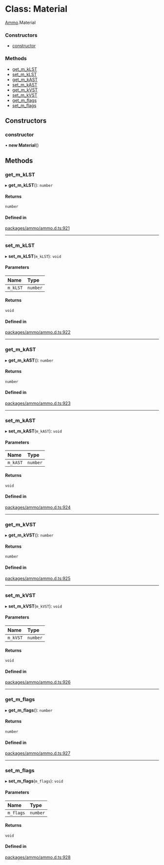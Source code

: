# Class: Material

[Ammo](../modules/Ammo.md).Material


### Constructors

- [constructor](Ammo.Material.md#constructor)

### Methods

- [get\_m\_kLST](Ammo.Material.md#get_m_klst)
- [set\_m\_kLST](Ammo.Material.md#set_m_klst)
- [get\_m\_kAST](Ammo.Material.md#get_m_kast)
- [set\_m\_kAST](Ammo.Material.md#set_m_kast)
- [get\_m\_kVST](Ammo.Material.md#get_m_kvst)
- [set\_m\_kVST](Ammo.Material.md#set_m_kvst)
- [get\_m\_flags](Ammo.Material.md#get_m_flags)
- [set\_m\_flags](Ammo.Material.md#set_m_flags)

## Constructors

### constructor

• **new Material**()

## Methods

### get\_m\_kLST

▸ **get_m_kLST**(): `number`

#### Returns

`number`

#### Defined in

[packages/ammo/ammo.d.ts:921](https://github.com/Orillusion/orillusion/blob/main/packages/ammo/ammo.d.ts#L921)

___

### set\_m\_kLST

▸ **set_m_kLST**(`m_kLST`): `void`

#### Parameters

| Name | Type |
| :------ | :------ |
| `m_kLST` | `number` |

#### Returns

`void`

#### Defined in

[packages/ammo/ammo.d.ts:922](https://github.com/Orillusion/orillusion/blob/main/packages/ammo/ammo.d.ts#L922)

___

### get\_m\_kAST

▸ **get_m_kAST**(): `number`

#### Returns

`number`

#### Defined in

[packages/ammo/ammo.d.ts:923](https://github.com/Orillusion/orillusion/blob/main/packages/ammo/ammo.d.ts#L923)

___

### set\_m\_kAST

▸ **set_m_kAST**(`m_kAST`): `void`

#### Parameters

| Name | Type |
| :------ | :------ |
| `m_kAST` | `number` |

#### Returns

`void`

#### Defined in

[packages/ammo/ammo.d.ts:924](https://github.com/Orillusion/orillusion/blob/main/packages/ammo/ammo.d.ts#L924)

___

### get\_m\_kVST

▸ **get_m_kVST**(): `number`

#### Returns

`number`

#### Defined in

[packages/ammo/ammo.d.ts:925](https://github.com/Orillusion/orillusion/blob/main/packages/ammo/ammo.d.ts#L925)

___

### set\_m\_kVST

▸ **set_m_kVST**(`m_kVST`): `void`

#### Parameters

| Name | Type |
| :------ | :------ |
| `m_kVST` | `number` |

#### Returns

`void`

#### Defined in

[packages/ammo/ammo.d.ts:926](https://github.com/Orillusion/orillusion/blob/main/packages/ammo/ammo.d.ts#L926)

___

### get\_m\_flags

▸ **get_m_flags**(): `number`

#### Returns

`number`

#### Defined in

[packages/ammo/ammo.d.ts:927](https://github.com/Orillusion/orillusion/blob/main/packages/ammo/ammo.d.ts#L927)

___

### set\_m\_flags

▸ **set_m_flags**(`m_flags`): `void`

#### Parameters

| Name | Type |
| :------ | :------ |
| `m_flags` | `number` |

#### Returns

`void`

#### Defined in

[packages/ammo/ammo.d.ts:928](https://github.com/Orillusion/orillusion/blob/main/packages/ammo/ammo.d.ts#L928)

